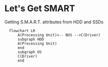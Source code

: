 # Let's Get SMART
Getting S.M.A.R.T. attributes from HDD and SSDs

```mermaid
  flowchart LR
      A(Processing Unit)<-- BUS -->C(Driver)
      subgraph HDD
      A(Processing Unit)
      end
      subgraph OS
      C(Driver)
      end
```
      
